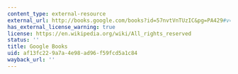 ```yaml
---
content_type: external-resource
external_url: http://books.google.com/books?id=57nvtVnTUzIC&pg=PA429#v=onepage
has_external_license_warning: true
license: https://en.wikipedia.org/wiki/All_rights_reserved
status: ''
title: Google Books
uid: af13fc22-9a7a-4e98-ad96-f59fcd5a1c84
wayback_url: ''
---
```

